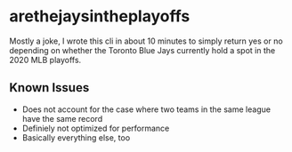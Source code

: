 # arethejaysintheplayoffs
Mostly a joke, I wrote this cli in about 10 minutes to simply return yes or no depending on whether the Toronto Blue Jays currently hold a spot in the 2020 MLB playoffs.

## Known Issues
- Does not account for the case where two teams in the same league have the same record
- Definiely not optimized for performance
- Basically everything else, too
